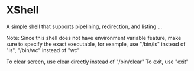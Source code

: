 # XShell
A simple shell that supports pipelining, redirection, and listing ...

Note: Since this shell does not have environment variable feature,
make sure to specify the exact executable, for example, use 
"/bin/ls" instead of "ls", "/bin/wc" instead of "wc"

To clear screen, use clear directly instead of "/bin/clear"
To exit, use "exit"
